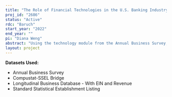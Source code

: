 ```yaml
---
title: "The Role of Financial Technologies in the U.S. Banking Industry"
proj_id: "2686"
status: "Active"
rdc: "Baruch"
start_year: "2022"
end_year: ""
pi: "Diana Weng"
abstract: "Using the technology module from the Annual Business Survey, bank call report data from the Federal Financial Institutions Examination Council, and loan-level origination data from government-sponsored enterprises and the Home Mortgage Disclosure Act, we study the determinants of banks' use of fintech and expect to find that greater availability of fintech and market pressure from shadow banks is associated with higher use of fintech. We also study the consequences of banks' use of fintech and expect to find that greater use is associated with greater risk-taking, risk assessment (ambiguous prediction), better risk management, and better quantity and quality of credit supply."
layout: project
---
```


**Datasets Used:**

  - Annual Business Survey 
  - Compustat-SSEL Bridge 
  - Longitudinal Business Database - With EIN and Revenue 
  - Standard Statistical Establishment Listing 

